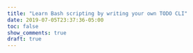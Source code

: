 ```yaml
---
title: "Learn Bash scripting by writing your own TODO CLI"
date: 2019-07-05T23:37:36-05:00
toc: false
show_comments: true
draft: true
---
```



